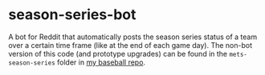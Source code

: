 # season-series-bot
A bot for Reddit that automatically posts the season series status of a team over a certain time frame (like at the end of each game day). The non-bot version of this code (and prototype upgrades) can be found in the `mets-season-series` folder in [my baseball repo](https://github.com/ctmurphey/baseball). 